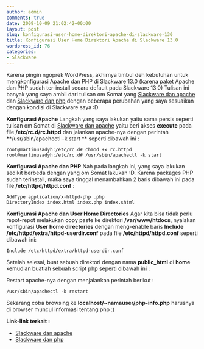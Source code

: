 ```yaml
---
author: admin
comments: true
date: 2009-10-09 21:02:42+00:00
layout: post
slug: konfigurasi-user-home-direktori-apache-di-slackware-130
title: Konfigurasi User Home Direktori Apache di Slackware 13.0
wordpress_id: 76
categories:
- Slackware
---
```


Karena pingin ngoprek WordPress, akhirnya timbul deh kebutuhan untuk mengkonfigurasi Apache dan PHP di Slackware 13.0 (karena paket Apache dan PHP sudah ter-install secara default pada Slackware 13.0) Tulisan ini banyak yang saya ambil dari tulisan om Somat yang [Slackware dan apache](http://somat.web.id/2009/sep/08/slackware-dan-apache/) dan [Slackware dan php](http://somat.web.id/2009/sep/08/slackware-dan-php/) dengan beberapa perubahan yang saya sesuaikan dengan kondisi di Slackware saya :D

**Konfigurasi Apache**
Langkah yang saya lakukan yaitu sama persis seperti tulisan om Somat di [Slackware dan apache](http://somat.web.id/2009/sep/08/slackware-dan-apache/) yaitu beri akses **execute** pada file **/etc/rc.d/rc.httpd** dan jalankan apache-nya dengan perintah **/usr/sbin/apachectl -k start
** seperti dibawah ini :

    
    
    root@martinusadyh:/etc/rc.d# chmod +x rc.httpd
    root@martinusadyh:/etc/rc.d# /usr/sbin/apachectl -k start
    



**Konfigurasi Apache dan PHP**
Nah pada langkah ini, yang saya lakukan sedikit berbeda dengan yang om Somat lakukan :D. Karena packages PHP sudah terinstall, maka saya tinggal menambahkan 2 baris dibawah ini pada file **/etc/httpd/httpd.conf** :

    
    
    AddType application/x-httpd-php .php
    DirectoryIndex index.html index.php index.shtml
    



**Konfigurasi Apache dan User Home Directories**
Agar kita bisa tidak perlu repot-repot melakukan copy paste ke direktori **/var/www/htdocs**, nyalakan konfigurasi **User home directories** dengan meng-enable baris **Include /etc/httpd/extra/httpd-userdir.conf** pada file **/etc/httpd/httpd.conf** seperti dibawah ini:

    
    
    Include /etc/httpd/extra/httpd-userdir.conf
    



Setelah selesai, buat sebuah direktori dengan nama **public_html** di **home** kemudian buatlah sebuah script php seperti dibawah ini :

    
    
    
    



Restart apache-nya dengan menjalankan perintah berikut :

    
    
    /usr/sbin/apachectl -k restart
    



Sekarang coba browsing ke **localhost/~namauser/php-info.php** harusnya di browser muncul informasi tentang php :)

**Link-link terkait :**
- [Slackware dan apache](http://somat.web.id/2009/sep/08/slackware-dan-apache/)
- [Slackware dan php](http://somat.web.id/2009/sep/08/slackware-dan-php/)
